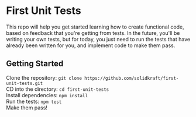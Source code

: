 # First Unit Tests

This repo will help you get started learning how to create functional code,
based on feedback that you're getting from tests. In the future, you'll be
writing your own tests, but for today, you just need to run the tests that have
already been written for you, and implement code to make them pass.

## Getting Started

Clone the repository: `git clone https://github.com/solidkraft/first-unit-tests.git`  
CD into the directory: `cd first-unit-tests`  
Install dependencies: `npm install`  
Run the tests: `npm test`  
Make them pass!  
